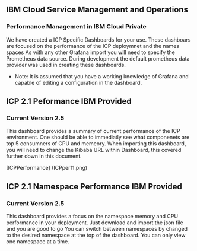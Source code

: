 ## IBM Cloud Service Management and Operations
### Performance Management in IBM Cloud Private
We have created a ICP Specific Dashboards for your use. These dashboars are focused on the performance of the ICP deploymnet and the names spaces
As with any other Grafana import you will need to specify the Prometheus data source. During development the default prometheus data provider was used in creating
these dashboards.
* Note: It is assumed that you have a working knowledge of Grafana and capable of editing a configuration in the dashboard. 
## ICP 2.1 Peformance IBM Provided
### Current Version 2.5
This dashboard provides a summary of current performance of the ICP environment. One should be able to immediatly see what componenets are top 5 consumners of CPU and memeory.
When importing this dashboard, you will need to change the  Kibaba URL within Dashboard, this covered further down in this document.

[ICPPerformance] (ICPperf1.png)

## ICP 2.1 Namespace Performance IBM Provided
### Current Version 2.5
This dashboard provides a focus on the namespace memory and CPU performance in your deployment. Just download and import the json file and you are good to go
You can switch between namespaces by changed to the desired namespace at the top of the dashboard. You can only view one namespace at a time. 
